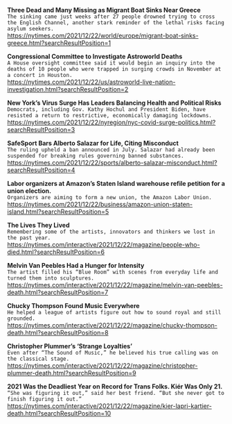 **Three Dead and Many Missing as Migrant Boat Sinks Near Greece**\
`The sinking came just weeks after 27 people drowned trying to cross the English Channel, another stark reminder of the lethal risks facing asylum seekers.`\
https://nytimes.com/2021/12/22/world/europe/migrant-boat-sinks-greece.html?searchResultPosition=1

**Congressional Committee to Investigate Astroworld Deaths**\
`A House oversight committee said it would begin an inquiry into the deaths of 10 people who were trapped in surging crowds in November at a concert in Houston.`\
https://nytimes.com/2021/12/22/us/astroworld-live-nation-investigation.html?searchResultPosition=2

**New York’s Virus Surge Has Leaders Balancing Health and Political Risks**\
`Democrats, including Gov. Kathy Hochul and President Biden, have resisted a return to restrictive, economically damaging lockdowns.`\
https://nytimes.com/2021/12/22/nyregion/nyc-covid-surge-politics.html?searchResultPosition=3

**SafeSport Bars Alberto Salazar for Life, Citing Misconduct**\
`The ruling upheld a ban announced in July. Salazar had already been suspended for breaking rules governing banned substances.`\
https://nytimes.com/2021/12/22/sports/alberto-salazar-misconduct.html?searchResultPosition=4

**Labor organizers at Amazon’s Staten Island warehouse refile petition for a union election.**\
`Organizers are aiming to form a new union, the Amazon Labor Union.`\
https://nytimes.com/2021/12/22/business/amazon-union-staten-island.html?searchResultPosition=5

**The Lives They Lived**\
`Remembering some of the artists, innovators and thinkers we lost in the past year.`\
https://nytimes.com/interactive/2021/12/22/magazine/people-who-died.html?searchResultPosition=6

**Melvin Van Peebles Had a Hunger for Intensity**\
`The artist filled his “Blue Room” with scenes from everyday life and turned them into sculptures.`\
https://nytimes.com/interactive/2021/12/22/magazine/melvin-van-peebles-death.html?searchResultPosition=7

**Chucky Thompson Found Music Everywhere**\
`He helped a league of artists figure out how to sound royal and still grounded.`\
https://nytimes.com/interactive/2021/12/22/magazine/chucky-thompson-death.html?searchResultPosition=8

**Christopher Plummer’s ‘Strange Loyalties’**\
`Even after “The Sound of Music,” he believed his true calling was on the classical stage.`\
https://nytimes.com/interactive/2021/12/22/magazine/christopher-plummer-death.html?searchResultPosition=9

**2021 Was the Deadliest Year on Record for Trans Folks. Kiér Was Only 21.**\
`“She was figuring it out,” said her best friend. “But she never got to finish figuring it out.”`\
https://nytimes.com/interactive/2021/12/22/magazine/kier-lapri-kartier-death.html?searchResultPosition=10

